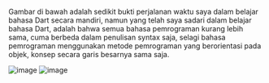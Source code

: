 Gambar di bawah adalah sedikit bukti perjalanan waktu saya dalam belajar bahasa Dart secara mandiri,
namun yang telah saya sadari dalam belajar bahasa Dart, adalah bahwa semua bahasa pemrograman kurang lebih sama, cuma berbeda dalam penulisan syntax saja,
selagi bahasa pemrograman menggunakan metode pemrograman yang berorientasi pada objek, konsep secara garis besarnya sama saja.

![image](https://github.com/Lintang00/BelajarDasarDart/assets/164141285/20bda167-8a58-4a33-aef6-1143c7893b70)
![image](https://github.com/Lintang00/BelajarDasarDart/assets/164141285/eb8739cd-5629-443c-b353-353b3fd129b8)
